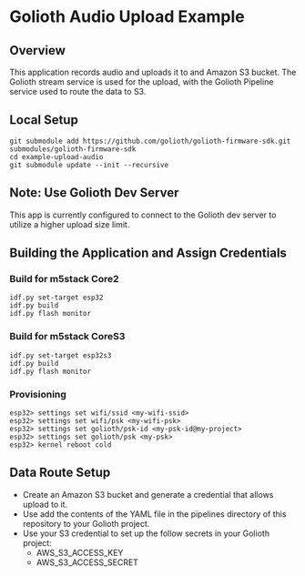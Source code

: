 # Golioth Audio Upload Example

## Overview

This application records audio and uploads it to and Amazon S3 bucket.
The Golioth stream service is used for the upload, with the Golioth
Pipeline service used to route the data to S3.

## Local Setup

```
git submodule add https://github.com/golioth/golioth-firmware-sdk.git submodules/golioth-firmware-sdk
cd example-upload-audio
git submodule update --init --recursive
```

## Note: Use Golioth Dev Server

This app is currently configured to connect to the Golioth dev server to
utilize a higher upload size limit.

## Building the Application and Assign Credentials

### Build for m5stack Core2

```
idf.py set-target esp32
idf.py build
idf.py flash monitor
```

### Build for m5stack CoreS3

```
idf.py set-target esp32s3
idf.py build
idf.py flash monitor
```

### Provisioning

```
esp32> settings set wifi/ssid <my-wifi-ssid>
esp32> settings set wifi/psk <my-wifi-psk>
esp32> settings set golioth/psk-id <my-psk-id@my-project>
esp32> settings set golioth/psk <my-psk>
esp32> kernel reboot cold
```

## Data Route Setup

- Create an Amazon S3 bucket and generate a credential that allows
  upload to it.
- Use add the contents of the YAML file in the pipelines directory of
  this repository to your Golioth project.
- Use your S3 credential to set up the follow secrets in your Golioth
  project:
  - AWS_S3_ACCESS_KEY
  - AWS_S3_ACCESS_SECRET
